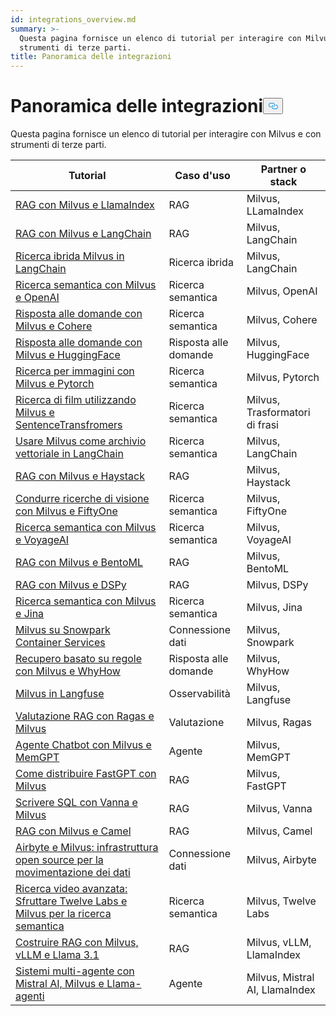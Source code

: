 ```yaml
---
id: integrations_overview.md
summary: >-
  Questa pagina fornisce un elenco di tutorial per interagire con Milvus e con
  strumenti di terze parti.
title: Panoramica delle integrazioni
---
```

<h1 id="Integrations-Overview" class="common-anchor-header">Panoramica delle integrazioni<button data-href="#Integrations-Overview" class="anchor-icon" translate="no">
      <svg translate="no"
        aria-hidden="true"
        focusable="false"
        height="20"
        version="1.1"
        viewBox="0 0 16 16"
        width="16"
      >
        <path
          fill="#0092E4"
          fill-rule="evenodd"
          d="M4 9h1v1H4c-1.5 0-3-1.69-3-3.5S2.55 3 4 3h4c1.45 0 3 1.69 3 3.5 0 1.41-.91 2.72-2 3.25V8.59c.58-.45 1-1.27 1-2.09C10 5.22 8.98 4 8 4H4c-.98 0-2 1.22-2 2.5S3 9 4 9zm9-3h-1v1h1c1 0 2 1.22 2 2.5S13.98 12 13 12H9c-.98 0-2-1.22-2-2.5 0-.83.42-1.64 1-2.09V6.25c-1.09.53-2 1.84-2 3.25C6 11.31 7.55 13 9 13h4c1.45 0 3-1.69 3-3.5S14.5 6 13 6z"
        ></path>
      </svg>
    </button></h1><p>Questa pagina fornisce un elenco di tutorial per interagire con Milvus e con strumenti di terze parti.</p>
<table>
<thead>
<tr><th>Tutorial</th><th>Caso d'uso</th><th>Partner o stack</th></tr>
</thead>
<tbody>
<tr><td><a href="/docs/it/integrate_with_llamaindex.md">RAG con Milvus e LlamaIndex</a></td><td>RAG</td><td>Milvus, LLamaIndex</td></tr>
<tr><td><a href="/docs/it/integrate_with_langchain.md">RAG con Milvus e LangChain</a></td><td>RAG</td><td>Milvus, LangChain</td></tr>
<tr><td><a href="/docs/it/milvus_hybrid_search_retriever.md">Ricerca ibrida Milvus in LangChain</a></td><td>Ricerca ibrida</td><td>Milvus, LangChain</td></tr>
<tr><td><a href="/docs/it/integrate_with_openai.md">Ricerca semantica con Milvus e OpenAI</a></td><td>Ricerca semantica</td><td>Milvus, OpenAI</td></tr>
<tr><td><a href="/docs/it/integrate_with_cohere.md">Risposta alle domande con Milvus e Cohere</a></td><td>Ricerca semantica</td><td>Milvus, Cohere</td></tr>
<tr><td><a href="/docs/it/integrate_with_hugging-face.md">Risposta alle domande con Milvus e HuggingFace</a></td><td>Risposta alle domande</td><td>Milvus, HuggingFace</td></tr>
<tr><td><a href="/docs/it/integrate_with_pytorch.md">Ricerca per immagini con Milvus e Pytorch</a></td><td>Ricerca semantica</td><td>Milvus, Pytorch</td></tr>
<tr><td><a href="/docs/it/integrate_with_sentencetransformers.md">Ricerca di film utilizzando Milvus e SentenceTransfromers</a></td><td>Ricerca semantica</td><td>Milvus, Trasformatori di frasi</td></tr>
<tr><td><a href="/docs/it/basic_usage_langchain.md">Usare Milvus come archivio vettoriale in LangChain</a></td><td>Ricerca semantica</td><td>Milvus, LangChain</td></tr>
<tr><td><a href="/docs/it/integrate_with_haystack.md">RAG con Milvus e Haystack</a></td><td>RAG</td><td>Milvus, Haystack</td></tr>
<tr><td><a href="/docs/it/integrate_with_voxel51">Condurre ricerche di visione con Milvus e FiftyOne</a></td><td>Ricerca semantica</td><td>Milvus, FiftyOne</td></tr>
<tr><td><a href="/docs/it/integrate_with_voyageai.md">Ricerca semantica con Milvus e VoyageAI</a></td><td>Ricerca semantica</td><td>Milvus, VoyageAI</td></tr>
<tr><td><a href="/docs/it/integrate_with_bentoml.md">RAG con Milvus e BentoML</a></td><td>RAG</td><td>Milvus, BentoML</td></tr>
<tr><td><a href="/docs/it/integrate_with_dspy.md">RAG con Milvus e DSPy</a></td><td>RAG</td><td>Milvus, DSPy</td></tr>
<tr><td><a href="/docs/it/integrate_with_jina.md">Ricerca semantica con Milvus e Jina</a></td><td>Ricerca semantica</td><td>Milvus, Jina</td></tr>
<tr><td><a href="/docs/it/integrate_with_snowpark.md">Milvus su Snowpark Container Services</a></td><td>Connessione dati</td><td>Milvus, Snowpark</td></tr>
<tr><td><a href="/docs/it/integrate_with_whyhow.md">Recupero basato su regole con Milvus e WhyHow</a></td><td>Risposta alle domande</td><td>Milvus, WhyHow</td></tr>
<tr><td><a href="/docs/it/integrate_with_langfuse.md">Milvus in Langfuse</a></td><td>Osservabilità</td><td>Milvus, Langfuse</td></tr>
<tr><td><a href="/docs/it/integrate_with_ragas.md">Valutazione RAG con Ragas e Milvus</a></td><td>Valutazione</td><td>Milvus, Ragas</td></tr>
<tr><td><a href="/docs/it/integrate_with_memgpt.md">Agente Chatbot con Milvus e MemGPT</a></td><td>Agente</td><td>Milvus, MemGPT</td></tr>
<tr><td><a href="/docs/it/integrate_with_fastgpt.md">Come distribuire FastGPT con Milvus</a></td><td>RAG</td><td>Milvus, FastGPT</td></tr>
<tr><td><a href="/docs/it/integrate_with_vanna.md">Scrivere SQL con Vanna e Milvus</a></td><td>RAG</td><td>Milvus, Vanna</td></tr>
<tr><td><a href="/docs/it/integrate_with_camel.md">RAG con Milvus e Camel</a></td><td>RAG</td><td>Milvus, Camel</td></tr>
<tr><td><a href="/docs/it/integrate_with_airbyte.md">Airbyte e Milvus: infrastruttura open source per la movimentazione dei dati</a></td><td>Connessione dati</td><td>Milvus, Airbyte</td></tr>
<tr><td><a href="/docs/it/video_search_with_twelvelabs_and_milvus.md">Ricerca video avanzata: Sfruttare Twelve Labs e Milvus per la ricerca semantica</a></td><td>Ricerca semantica</td><td>Milvus, Twelve Labs</td></tr>
<tr><td><a href="/docs/it/milvus_rag_with_vllm.md">Costruire RAG con Milvus, vLLM e Llama 3.1</a></td><td>RAG</td><td>Milvus, vLLM, LlamaIndex</td></tr>
<tr><td><a href="/docs/it/llama_agents_metadata.md">Sistemi multi-agente con Mistral AI, Milvus e Llama-agenti</a></td><td>Agente</td><td>Milvus, Mistral AI, LlamaIndex</td></tr>
</tbody>
</table>
